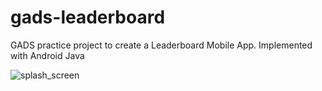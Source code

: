 # gads-leaderboard
GADS practice project to create a Leaderboard Mobile App. Implemented with Android Java


![splash_screen](https://github.com/okwy00100/gads-leaderboard/blob/dev/Screenshot/splash_screen.png?raw=true)
